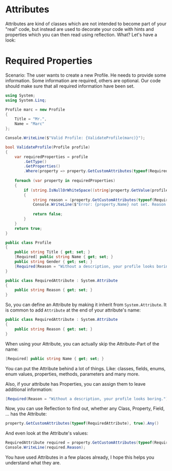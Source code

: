 
# Attributes

Attributes are kind of classes which are not intended to become part of your "real" code, but instead are used to decorate your code with hints and properties which you can then read using reflection. What? Let's have a look:

# Required Properties

Scenario: The user wants to create a new Profile. He needs to provide some information. Some information are required, others are optional. Our code should make sure that all required information have been set.

```cs
using System;
using System.Linq;

Profile marc = new Profile
{
    Title = "Mr.",
    Name = "Marc"
};

Console.WriteLine($"Valid Profile: {ValidateProfile(marc)}");

bool ValidateProfile(Profile profile)
{
    var requiredProperties = profile
        .GetType()
        .GetProperties()
        .Where(property => property.GetCustomAttributes(typeof(RequiredAttribute), true).Any());
    
    foreach (var property in requiredProperties)
    {
        if (string.IsNullOrWhiteSpace((string)property.GetValue(profile)))
        {
            string reason = (property.GetCustomAttributes(typeof(RequiredAttribute), true).First() as RequiredAttribute).Reason;
            Console.WriteLine($"Error: {property.Name} not set. Reason: {reason}");
            
            return false;
        }
    }
    return true;
}

public class Profile
{
    public string Title { get; set; }
    [Required] public string Name { get; set; }
    public string Gender { get; set; }
    [Required(Reason = "Without a description, your profile looks boring.")] public string Description { get; set; }
}

public class RequiredAttribute : System.Attribute
{
    public string Reason { get; set; }
}
```

So, you can define an Attribute by making it inherit from `System.Attribute`. It is common to add `Attribute` at the end of your attribute's name:

```cs
public class RequiredAttribute : System.Attribute
{
    public string Reason { get; set; }
}
```

When using your Attribute, you can actually skip the Attribute-Part of the name:
```cs
[Required] public string Name { get; set; }
```

You can put the Attribute behind a lot of things. Like: classes, fields, enums, enum values, properties, methods, parameters and many more.

Also, if your attribute has Properties, you can assign them to leave additional information:

```cs
[Required(Reason = "Without a description, your profile looks boring.")] public string Description { get; set; }
```

Now, you can use Reflection to find out, whether any Class, Property, Field, ... has the Attribute:

```cs
property.GetCustomAttributes(typeof(RequiredAttribute), true).Any()
```

And even look at the Attribute's values:

```cs
RequiredAttribute required = property.GetCustomAttributes(typeof(RequiredAttribute), true).First() as RequiredAttribute;
Console.WriteLine(required.Reason);
```

You have used Attributes in a few places already, I hope this helps you understand what they are.

